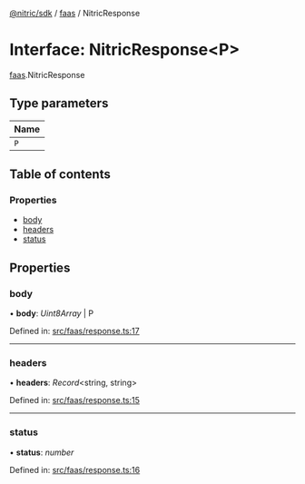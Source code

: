 [@nitric/sdk](../README.md) / [faas](../modules/faas.md) / NitricResponse

# Interface: NitricResponse<P\>

[faas](../modules/faas.md).NitricResponse

## Type parameters

Name |
:------ |
`P` |

## Table of contents

### Properties

- [body](faas.nitricresponse.md#body)
- [headers](faas.nitricresponse.md#headers)
- [status](faas.nitricresponse.md#status)

## Properties

### body

• **body**: *Uint8Array* \| P

Defined in: [src/faas/response.ts:17](https://github.com/nitrictech/node-sdk/blob/3e510a5/src/faas/response.ts#L17)

___

### headers

• **headers**: *Record*<string, string\>

Defined in: [src/faas/response.ts:15](https://github.com/nitrictech/node-sdk/blob/3e510a5/src/faas/response.ts#L15)

___

### status

• **status**: *number*

Defined in: [src/faas/response.ts:16](https://github.com/nitrictech/node-sdk/blob/3e510a5/src/faas/response.ts#L16)
